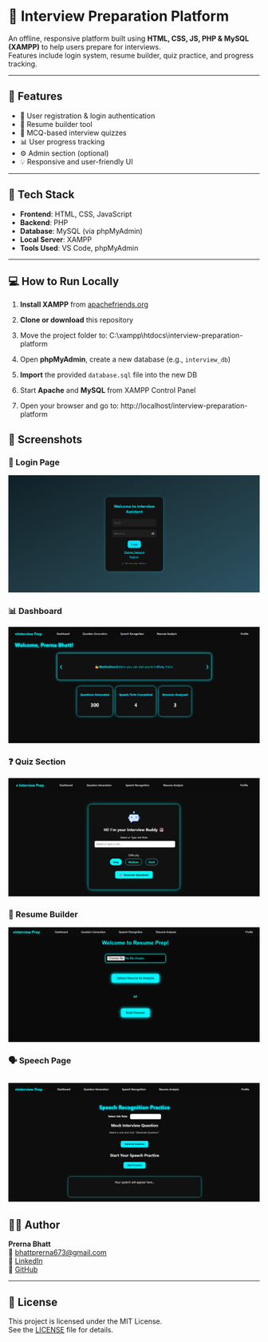 # 📘 Interview Preparation Platform

An offline, responsive platform built using **HTML, CSS, JS, PHP & MySQL (XAMPP)** to help users prepare for interviews.  
Features include login system, resume builder, quiz practice, and progress tracking.

---

## 🚀 Features

- 🔐 User registration & login authentication  
- 📄 Resume builder tool  
- 🧠 MCQ-based interview quizzes  
- 📊 User progress tracking  
- ⚙️ Admin section (optional)  
- 💡 Responsive and user-friendly UI

---

## 🔧 Tech Stack

- **Frontend**: HTML, CSS, JavaScript  
- **Backend**: PHP  
- **Database**: MySQL (via phpMyAdmin)  
- **Local Server**: XAMPP  
- **Tools Used**: VS Code, phpMyAdmin

---

## 💻 How to Run Locally

1. **Install XAMPP** from [apachefriends.org](https://www.apachefriends.org/)
2. **Clone or download** this repository
3. Move the project folder to: C:\xampp\htdocs\interview-preparation-platform

4. Open **phpMyAdmin**, create a new database (e.g., `interview_db`)
5. **Import** the provided `database.sql` file into the new DB
6. Start **Apache** and **MySQL** from XAMPP Control Panel
7. Open your browser and go to: http://localhost/interview-preparation-platform

## 📸 Screenshots

### 🔐 Login Page  
![Login Page](assets/login-page.png)

### 📊 Dashboard  
![Dashboard](assets/dashboard.png)

### ❓ Quiz Section  
![Quiz Section](assets/question-quiz.png)

### 📄 Resume Builder  
![Resume Builder](assets/resume.png)

### 🗣️ Speech Page  
![Speech Page](assets/speech-page.png)
---

## 🙋‍♀️ Author

**Prerna Bhatt**  
📧 bhattprerna673@gmail.com  
🔗 [LinkedIn](https://linkedin.com/in/prerna-bhatt-853a32252)  
🔗 [GitHub](https://github.com/bhattprerna)

---

## 📝 License

This project is licensed under the MIT License.  
See the [LICENSE](LICENSE) file for details.

